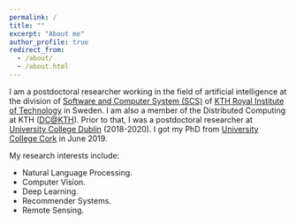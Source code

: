 ```yaml
---
permalink: /
title: ""
excerpt: "About me"
author_profile: true
redirect_from: 
  - /about/
  - /about.html
---
```



I am a postdoctoral researcher working in the field of artificial intelligence at the division of [Software and Computer System (SCS)](https://www.kth.se/scs) of [KTH Royal Institute of Technology](https://www.kth.se) in Sweden. I am also a member of the Distributed Computing at KTH ([DC@KTH](https://dcatkth.github.io/)). Prior to that, I was a postdoctoral researcher at [University College Dublin](https://www.ucd.ie/) (2018-2020). I got my PhD from [University College Cork](https://www.ucc.ie/) in June 2019.

My research interests include:
* Natural Language Processing.
* Computer Vision.
* Deep Learning.
* Recommender Systems.
* Remote Sensing.
